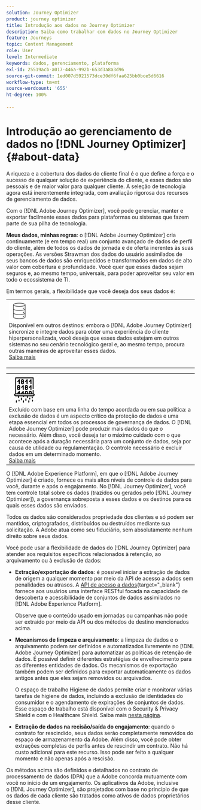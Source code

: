 ```yaml
---
solution: Journey Optimizer
product: journey optimizer
title: Introdução aos dados no Journey Optimizer
description: Saiba como trabalhar com dados no Journey Optimizer
feature: Journeys
topic: Content Management
role: User
level: Intermediate
keywords: dados, gerenciamento, plataforma
exl-id: 25519acb-a017-446a-992b-653d3a8a3d96
source-git-commit: 1ed007d5921573dce30df6faa625bb0bce5d6616
workflow-type: tm+mt
source-wordcount: '655'
ht-degree: 100%

---
```


# Introdução ao gerenciamento de dados no [!DNL Journey Optimizer] {#about-data}

A riqueza e a cobertura dos dados do cliente final é o que define a força e o sucesso de qualquer solução de experiência do cliente, e esses dados são pessoais e de maior valor para qualquer cliente. A seleção de tecnologia agora está inerentemente integrada, com avaliação rigorosa dos recursos de gerenciamento de dados.

Com o [!DNL Adobe Journey Optimizer], você pode gerenciar, manter e exportar facilmente esses dados para plataformas ou sistemas que fazem parte de sua pilha de tecnologia. 

**Meus dados, minhas regras**: o [!DNL Adobe Journey Optimizer] cria continuamente (e em tempo real) um conjunto avançado de dados de perfil do cliente, além de todos os dados de jornada e de oferta inerentes às suas operações. As versões Strawman dos dados do usuário assimilados de seus bancos de dados são enriquecidos e transformados em dados de alto valor com cobertura e profundidade. Você quer que esses dados sejam seguros e, ao mesmo tempo, universais, para poder aproveitar seu valor em todo o ecossistema de TI.

Em termos gerais, a flexibilidade que você deseja dos seus dados é:


<table style="table-layout:fixed">
<tr style="border: 0;">
  <td>
    <div><img alt="destinos" src="assets/do-not-localize/dest.png" /> 
    <br>Disponível em outros destinos: embora o [!DNL Adobe Journey Optimizer] sincronize e integre dados para obter uma experiência do cliente hiperpersonalizada, você deseja que esses dados estejam em outros sistemas no seu cenário tecnológico geral e, ao mesmo tempo, procura outras maneiras de aproveitar esses dados.
    <div>
     <a href="../start/ajo-integrations.md">Saiba mais</a></div>
    </div>
    <br>
  </td>
</tr>
</table>

<!--td>
    <div><img alt="retention" src="assets/do-not-localize/retention.png" />  
    <br>Retained for a stipulated duration – Industry or regional regulations (such as GDPR or CCPA) or internal data governance policies stipulate how long or how short a duration, data needs to be maintained or archived in Adobe Experience Platform Data Lake. <a href="../privacy/get-started-privacy.md">Learn more</a></div>
  </td>
</tr>
<tr style="border: 0;"-->
<table style="table-layout:fixed">
<tr style="border: 0;">
  <td>
    <div><img alt="política" src="assets/do-not-localize/policy.png" /> 
    <br>Excluído com base em uma linha do tempo acordada ou em sua política: a exclusão de dados é um aspecto crítico da proteção de dados e uma etapa essencial em todos os processos de governança de dados. O [!DNL Adobe Journey Optimizer] pode produzir mais dados do que o necessário. Além disso, você deseja ter o máximo cuidado com o que acontece após a duração necessária para um conjunto de dados, seja por causa de utilidade ou regulamentação. O controle necessário é excluir dados em um determinado momento. 
    </div>
      <div>
     <a href="../privacy/data-hygiene.md">Saiba mais</a></div>
    </div>
  </td>
</tr>
</table>

O [!DNL Adobe Experience Platform], em que o [!DNL Adobe Journey Optimizer] é criado, fornece os mais altos níveis de controle de dados para você, durante e após o engajamento. No [!DNL Journey Optimizer], você tem controle total sobre os dados (trazidos ou gerados pelo [!DNL Journey Optimizer]), a governança sobreposta a esses dados e os destinos para os quais esses dados são enviados.

Todos os dados são considerados propriedade dos clientes e só podem ser mantidos, criptografados, distribuídos ou destruídos mediante sua solicitação. A Adobe atua como seu fiduciário, sem absolutamente nenhum direito sobre seus dados.

Você pode usar a flexibilidade de dados do [!DNL Journey Optimizer] para atender aos requisitos específicos relacionados à retenção, ao arquivamento ou à exclusão de dados:

* **Extração/exportação de dados**: é possível iniciar a extração de dados de origem a qualquer momento por meio da API de acesso a dados sem penalidades ou atrasos. A [API de acesso a dados](https://experienceleague.adobe.com/pt-br/docs/experience-platform/data-access/api){target="_blank"} fornece aos usuários uma interface RESTful focada na capacidade de descoberta e acessibilidade de conjuntos de dados assimilados no [!DNL Adobe Experience Platform]. <!--In the future (on roadmap), you can use file-based destinations to export and migrate log data from Adobe Journey Optimizer. -->

  Observe que o conteúdo usado em jornadas ou campanhas não pode ser extraído por meio da API ou dos métodos de destino mencionados acima.

<!--
* **Profile Service Data Retention**: For Behavioral and Time series data appended to any Profile, you may choose to use Journey Optimizer’s default setting of retaining this data for up to 91 days from the date of its addition to a Profile, or until an alternative time-period selected by the you. The time that Adobe keeps this data varies from contract to contract, and is outlined in an organization’s data retention policy.

  Learn more about Experience Event expirations in [Adobe Experience Platform documentation](https://experienceleague.adobe.com/docs/experience-platform/profile/event-expirations.html){target="_blank"}.
-->

* **Mecanismos de limpeza e arquivamento**: a limpeza de dados e o arquivamento podem ser definidos e automatizados livremente no [!DNL Adobe Journey Optimizer] para automatizar as políticas de retenção de dados. É possível definir diferentes estratégias de envelhecimento para as diferentes entidades de dados. Os mecanismos de exportação também podem ser definidos para exportar automaticamente os dados antigos antes que eles sejam removidos ou arquivados.

  O espaço de trabalho Higiene de dados permite criar e monitorar várias tarefas de higiene de dados, incluindo a exclusão de identidades do consumidor e o agendamento de expirações de conjuntos de dados. Esse espaço de trabalho está disponível com o Security &amp; Privacy Shield e com o Healthcare Shield. Saiba mais [nesta página](../privacy/data-hygiene.md).

<!--
* **Data Lake and Deletions**: Customer Data stored in the Data Lake can be retained by Journey Optimizer:
    
    * for 7 days to facilitate the onboarding of Customer Data into the Profile Services, after which it may be permanently deleted, or
    * until chosen to be deleted by you

-->

* **Extração de dados na recisão/saída do engajamento**: quando o contrato for rescindido, seus dados serão completamente removidos do espaço de armazenamento da Adobe. Além disso, você pode obter extrações completas de perfis antes de rescindir um contrato. Não há custo adicional para este recurso. Isso pode ser feito a qualquer momento e não apenas após a rescisão.

Os métodos acima são definidos e detalhados no contrato de processamento de dados (DPA) que a Adobe concorda mutuamente com você no início de um engajamento. Os aplicativos da Adobe, inclusive o [!DNL Journey Optimizer], são projetados com base no princípio de que os dados de cada cliente são tratados como ativos de dados proprietários desse cliente.
